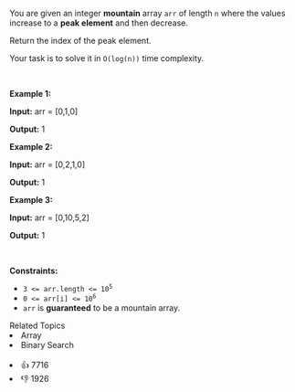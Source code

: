 <p>You are given an integer <strong>mountain</strong> array <code>arr</code> of length <code>n</code> where the values increase to a <strong>peak element</strong> and then decrease.</p>

<p>Return the index of the peak element.</p>

<p>Your task is to solve it in <code>O(log(n))</code> time complexity.</p>

<p>&nbsp;</p> 
<p><strong class="example">Example 1:</strong></p>

<div class="example-block"> 
 <p><strong>Input:</strong> <span class="example-io">arr = [0,1,0]</span></p> 
</div>

<p><strong>Output:</strong> <span class="example-io">1</span></p>

<p><strong class="example">Example 2:</strong></p>

<div class="example-block"> 
 <p><strong>Input:</strong> <span class="example-io">arr = [0,2,1,0]</span></p> 
</div>

<p><strong>Output:</strong> <span class="example-io">1</span></p>

<p><strong class="example">Example 3:</strong></p>

<div class="example-block"> 
 <p><strong>Input:</strong> <span class="example-io">arr = [0,10,5,2]</span></p> 
</div>

<p><strong>Output:</strong> <span class="example-io">1</span></p>

<p>&nbsp;</p> 
<p><strong>Constraints:</strong></p>

<ul> 
 <li><code>3 &lt;= arr.length &lt;= 10<sup>5</sup></code></li> 
 <li><code>0 &lt;= arr[i] &lt;= 10<sup>6</sup></code></li> 
 <li><code>arr</code> is <strong>guaranteed</strong> to be a mountain array.</li> 
</ul>

<div><div>Related Topics</div><div><li>Array</li><li>Binary Search</li></div></div><br><div><li>👍 7716</li><li>👎 1926</li></div>